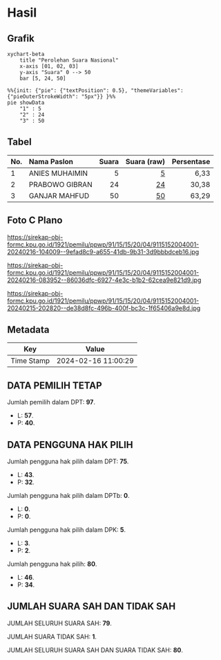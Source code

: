 # Hasil

## Grafik

```mermaid
xychart-beta
    title "Perolehan Suara Nasional"
    x-axis [01, 02, 03]
    y-axis "Suara" 0 --> 50
    bar [5, 24, 50]
```

```mermaid
%%{init: {"pie": {"textPosition": 0.5}, "themeVariables": {"pieOuterStrokeWidth": "5px"}} }%%
pie showData
    "1" : 5
    "2" : 24
    "3" : 50
```

## Tabel

| No. | Nama Paslon    | Suara | Suara (raw) | Persentase |
|:--- |:-------------- | -----:| -----------:| ----------:|
| 1   | ANIES MUHAIMIN | 5     | [5][p-1]    | 6,33       |
| 2   | PRABOWO GIBRAN | 24    | [24][p-2]   | 30,38      |
| 3   | GANJAR MAHFUD  | 50    | [50][p-3]   | 63,29      |


[p-1]: https://github.com/gigit-pemilu/pemilu-2024/blob/main/pilpres/hitung-suara/sub/91-papua/sub/15-waropen/sub/15-soyoi-mambai/sub/2004-napani/sub/001-tps/sub/paslon-1.txt
[p-2]: https://github.com/gigit-pemilu/pemilu-2024/blob/main/pilpres/hitung-suara/sub/91-papua/sub/15-waropen/sub/15-soyoi-mambai/sub/2004-napani/sub/001-tps/sub/paslon-2.txt
[p-3]: https://github.com/gigit-pemilu/pemilu-2024/blob/main/pilpres/hitung-suara/sub/91-papua/sub/15-waropen/sub/15-soyoi-mambai/sub/2004-napani/sub/001-tps/sub/paslon-3.txt

## Foto C Plano

https://sirekap-obj-formc.kpu.go.id/1921/pemilu/ppwp/91/15/15/20/04/9115152004001-20240216-104009--9efad8c9-a655-41db-9b31-3d9bbbdceb16.jpg

https://sirekap-obj-formc.kpu.go.id/1921/pemilu/ppwp/91/15/15/20/04/9115152004001-20240216-083952--86036dfc-6927-4e3c-b1b2-62cea9e821d9.jpg

https://sirekap-obj-formc.kpu.go.id/1921/pemilu/ppwp/91/15/15/20/04/9115152004001-20240215-202820--de38d8fc-496b-400f-bc3c-1f65406a9e8d.jpg


## Metadata

| Key        | Value               |
| ---------- | ------------------- |
| Time Stamp | 2024-02-16 11:00:29 |


## DATA PEMILIH TETAP

Jumlah pemilih dalam DPT: **97**.
 * L: **57**.
 * P: **40**.

## DATA PENGGUNA HAK PILIH

Jumlah pengguna hak pilih dalam DPT: **75**.
 * L: **43**.
 * P: **32**.

Jumlah pengguna hak pilih dalam DPTb: **0**.
 * L: **0**.
 * P: **0**.

Jumlah pengguna hak pilih dalam DPK: **5**.
 * L: **3**.
 * P: **2**.

Jumlah pengguna hak pilih: **80**.
 * L: **46**.
 * P: **34**.

## JUMLAH SUARA SAH DAN TIDAK SAH

JUMLAH SELURUH SUARA SAH: **79**.

JUMLAH SUARA TIDAK SAH: **1**.

JUMLAH SELURUH SUARA SAH DAN SUARA TIDAK SAH: **80**.


